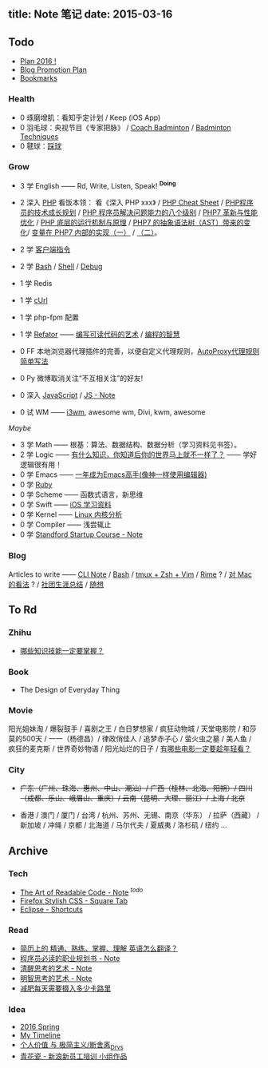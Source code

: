 title: Note 笔记
date: 2015-03-16
---

## Todo

- [Plan 2016 !](/note/plan_2016.html)
- [Blog Promotion Plan](/note/promotion_plan.html)
- [Bookmarks](/bookmarks/)

### Health

- 0 琢磨增肌：看知乎定计划 / Keep (iOS App)
- 0 羽毛球：央视节目《专家把脉》 / [Coach Badminton](https://www.youtube.com/user/coachingbadminton) / [Badminton Techniques](https://www.youtube.com/watch?v=6uj7UoR7YJ8&list=PL25A4AB13DD610A66)
- 0 毽球：[踩球](/note/jian_qiu.html)

### Grow

- 3 学 English —— Rd, Write, Listen, Speak! <sup>__Doing__</sup>
- 2 深入 [PHP](/note/php.html)
    看饭本领： 看《深入 PHP xxx》 / [PHP Cheat Sheet](http://www.visibone.com/php/pb8.html) / [PHP程序员的技术成长规划](www.programcat.com/index/info/id/3) / [PHP 程序员解决问题能力的八个级别](https://linux.cn/article-6149-weibo.html) / [PHP7 革新与性能优化](http://mp.weixin.qq.com/s?__biz=MzAwNjMxMTA5Mw==&mid=213740207&idx=1&sn=7f66f926f20dfa5e458e4d3ba70b7ae2&scene=5&srcid=0921Nfh4yACYqSrb0nedSSLq#rd) / [PHP 底层的运行机制与原理](http://mp.weixin.qq.com/s?__biz=MzAwNjMxMTA5Mw==&amp;mid=400392225&amp;idx=1&amp;sn=9a9a99f9e26f5cf2c5de43acf477386a&amp;scene=1&amp;srcid=1114EoiWRMcR0ZM5tXYc4Buf#rd) / [PHP7 的抽象语法树（AST）带来的变化](http://mp.weixin.qq.com/s?__biz=MzAwNjMxMTA5Mw==&amp;mid=401472619&amp;idx=1&amp;sn=85034ff0aa96b5fc3a2345d01906b862&amp;scene=1&amp;srcid=0104MWmCwCW5wiSsPApW2Nm9#rd)/ [变量在 PHP7 内部的实现（一）](http://mp.weixin.qq.com/s?__biz=MzAwNjMxMTA5Mw==&amp;mid=401205993&amp;idx=1&amp;sn=af64b9c2fd91ed87457af3d38f334a25&amp;scene=1&amp;srcid=1230RmdMvPqFtpot4bOzzxgN#rd) / [（二）](http://mp.weixin.qq.com/s?__biz=MzAwNjMxMTA5Mw==&amp;mid=401229562&amp;idx=1&amp;sn=710d813efc5be8280fc17c554a696d74&amp;scene=1&amp;srcid=12303QNjLyATdE4lysM8s29X#rd)。

- 2 学 [客户端指令](/note/cmd_plan.html)
- 2 学 [Bash](/note/bash.html) / [Shell](/note/shell.html) / [Debug](https://www.ibm.com/developerworks/cn/linux/l-cn-shell-debug/)
- 1 学 Redis
- 1 学 [cUrl](https://curl.haxx.se/)
- 1 学 php-fpm 配置
- 1 学 [Refator](/note/refactor.html) —— [编写可读代码的艺术](/note/编写可读代码的艺术.html) / [编程的智慧](http://www.yinwang.org/blog-cn/2015/11/21/programming-philosophy)
- 0 FF 本地浏览器代理插件的完善，以便自定义代理规则，[AutoProxy代理规则简单写法](http://mydf.github.io/blog/autoproxy/)
- 0 Py 微博取消关注“不互相关注”的好友!
- 0 深入 [JavaScript](http://www.liaoxuefeng.com/wiki/001434446689867b27157e896e74d51a89c25cc8b43bdb3000/0014344991049250a2c80ec84cb4861bbd1d9b2c0c2850e000) / [JS - Note](/note/js_note.html)
- 0 试 WM —— [i3wm](http://i3wm.org/docs/userguide.html), awesome wm, Divi, kwm, awesome

_Maybe_

- 3 学 Math —— 根基：算法、数据结构、数据分析（学习资料见书签）。
- 2 学 Logic —— [有什么知识，你知道后你的世界马上就不一样了？](https://www.zhihu.com/question/38632401/answer/77853819) —— 学好逻辑很有用！
- 0 学 Emacs —— [一年成为Emacs高手(像神一样使用编辑器) ](http://blog.csdn.net/redguardtoo/article/details/7222501/)
- 0 学 [Ruby](http://top.jobbole.com/21187/)
- 0 学 Scheme —— 函数式语言，新思维
- 0 学 Swift —— [iOS 学习资料](https://github.com/Aufree/trip-to-iOS)
- 0 学 Kernel —— [Linux 内核分析](https://www.shiyanlou.com/courses/195)
- 0 学 Compiler —— 浅尝辄止
- 0 学 [Standford Startup Course - Note](/note/startup.html)

### Blog

Articles to write —— [CLI Note](/note/command_line.html) / [Bash](/note/bash.html) / [tmux + Zsh + Vim](/note/vim.html) / [Rime](/note/rime.html) ? / [对 Mac 的看法](/note/mac.html) ? / [社团生涯总结](/note/college_association.html) / [随想](/note/thoughts.html)

## To Rd

### Zhihu

- [哪些知识技能一定要掌握？](https://www.zhihu.com/question/35112627)

### Book

- The Design of Everyday Thing

### Movie

阳光姐妹淘 / 爆裂鼓手 / 喜剧之王 / 白日梦想家 / 疯狂动物城 / 天堂电影院 / 和莎莫的500天 / 一一（杨德昌）/ 律政俏佳人 / 追梦赤子心 / 萤火虫之墓 / 美人鱼 / 疯狂的麦克斯 / 世界奇妙物语 / 阳光灿烂的日子 / [有哪些电影一定要趁年轻看？](https://www.zhihu.com/question/25699277)

### City

- ~~广东（广州、珠海、惠州、中山、潮汕）/ 广西（桂林、北海、阳朔）/ 四川（成都、乐山、峨眉山、重庆）/ 云南（昆明、大理、丽江）/ 上海 / 北京~~

- 香港 / 澳门 / 厦门 / 台湾 / 杭州、苏州、无锡、南京（华东） / 拉萨（西藏） / 新加坡 / 冲绳 / 京都 / 北海道 / 马尔代夫 / 夏威夷 / 洛杉矶 / 纽约 …

## Archive

### Tech

- [The Art of Readable Code - Note](/note/art_of_readable_code.html) <sup>_todo_</sup>
- [Firefox Stylish CSS - Square Tab](/note/firefox_stylish_css.html)
- [Eclipse - Shortcuts](/note/eclipse_shortcuts.html)

### Read

- [简历上的 精通、熟练、掌握、理解 英语怎么翻译？](/note/resume_tips.html)
- [程序员必读的职业规划书 - Note](/note/career.html)
- [清醒思考的艺术 - Note](/note/think_clearly.html)
- [明智思考的艺术 - Note](/note/think_wisely.html)
- [减肥每天需要摄入多少卡路里](/note/calorie.html)

### Idea

- [2016 Spring](/note/2016_spring.html)
- [My Timeline](/note/timeline.html)
- [个人价值 与 极简主义/断舍离](/note/simple.html)<sub>[Drvs](/note/drivers.html)</sub>
- [青花瓷 - 新浪新员工培训 小组作品](/note/my_lyrics.html)

